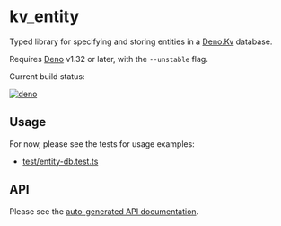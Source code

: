 # kv_entity

Typed library for specifying and storing entities in a
[Deno.Kv](https://deno.com/kv) database.

Requires [Deno](https://deno.land/) v1.32 or later, with the `--unstable` flag.

Current build status:

[![deno](https://github.com/hugojosefson/deno-kv-entity/actions/workflows/deno.yaml/badge.svg)](https://github.com/hugojosefson/deno-kv-entity/actions/workflows/deno.yaml)

## Usage

For now, please see the tests for usage examples:

- [test/entity-db.test.ts](test/entity-db.test.ts)

## API

Please see the
[auto-generated API documentation](https://doc.deno.land/https://raw.githubusercontent.com/hugojosefson/deno-kv-entity/main/mod.ts).
